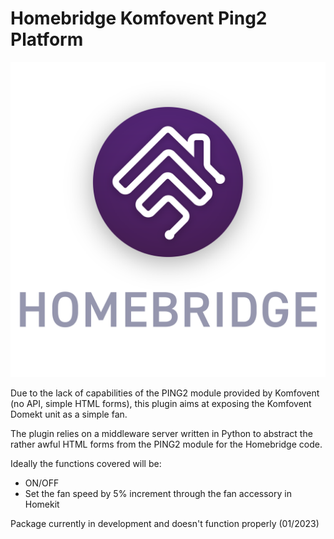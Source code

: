 # Homebridge Komfovent Ping2 Platform

![homebridge-logo](https://github.com/homebridge/branding/raw/master/logos/homebridge-wordmark-logo-vertical.png)

Due to the lack of capabilities of the PING2 module provided by Komfovent (no API, simple HTML forms), this plugin aims at exposing the Komfovent Domekt unit as a simple fan.

The plugin relies on a middleware server written in Python to abstract the rather awful HTML forms from the PING2 module for the Homebridge code.

Ideally the functions covered will be:

* ON/OFF
* Set the fan speed by 5% increment through the fan accessory in Homekit

Package currently in development and doesn't function properly (01/2023)
